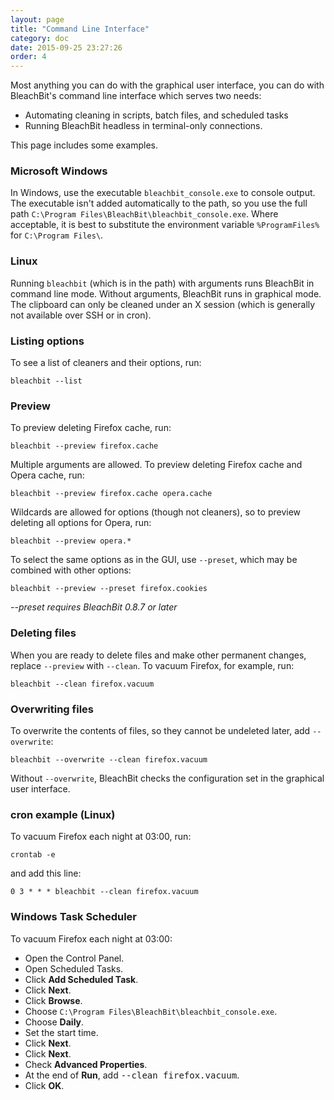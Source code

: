 ```yaml
---
layout: page
title: "Command Line Interface"
category: doc
date: 2015-09-25 23:27:26
order: 4
---
```


Most anything you can do with the graphical user interface, you can do with BleachBit's command line interface which serves two needs:

*   Automating cleaning in scripts, batch files, and scheduled tasks
*   Running BleachBit headless in terminal-only connections.

This page includes some examples.

### Microsoft Windows

In Windows, use the executable ```bleachbit_console.exe``` to console output. The executable isn't added automatically to the path, so you use the full path ```C:\Program Files\BleachBit\bleachbit_console.exe```. Where acceptable, it is best to substitute the environment variable ```%ProgramFiles%``` for ```C:\Program Files\```.

### Linux

Running ```bleachbit``` (which is in the path) with arguments runs BleachBit in command line mode. Without arguments, BleachBit runs in graphical mode. The clipboard can only be cleaned under an X session (which is generally not available over SSH or in cron).

### Listing options

To see a list of cleaners and their options, run:

`bleachbit --list`

### Preview

To preview deleting Firefox cache, run:

`bleachbit --preview firefox.cache`

Multiple arguments are allowed. To preview deleting Firefox cache and Opera cache, run:

`bleachbit --preview firefox.cache opera.cache`

Wildcards are allowed for options (though not cleaners), so to preview deleting all options for Opera, run:

`bleachbit --preview opera.*`

To select the same options as in the GUI, use ```--preset```, which may be combined with other options:

`bleachbit --preview --preset firefox.cookies`

_--preset requires BleachBit 0.8.7 or later_

### Deleting files

When you are ready to delete files and make other permanent changes, replace ```--preview``` with ```--clean```. To vacuum Firefox, for example, run:

`bleachbit --clean firefox.vacuum`

### Overwriting files

To overwrite the contents of files, so they cannot be undeleted later, add ```--overwrite```:

`bleachbit --overwrite --clean firefox.vacuum`

Without ```--overwrite```, BleachBit checks the configuration set in the graphical user interface.

### cron example (Linux)

To vacuum Firefox each night at 03:00, run:

`crontab -e`

and add this line:

`0 3 * * * bleachbit --clean firefox.vacuum`

### Windows Task Scheduler

To vacuum Firefox each night at 03:00:

*   Open the Control Panel.
*   Open Scheduled Tasks.
*   Click **Add Scheduled Task**.
*   Click **Next**.
*   Click **Browse**.
*   Choose ```C:\Program Files\BleachBit\bleachbit_console.exe```.
*   Choose **Daily**.
*   Set the start time.
*   Click **Next**.
*   Click **Next**.
*   Check **Advanced Properties**.
*   At the end of **Run**, add <tt>--clean firefox.vacuum</tt>.
*   Click **OK**.


